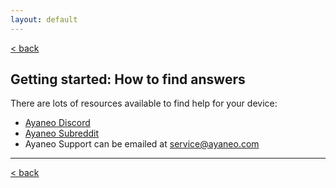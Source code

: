 ```yaml
---
layout: default
---
```

[< back](./)

## Getting started: How to find answers

There are lots of resources available to find help for your device: 

- [Ayaneo Discord](https://discord.gg/dKEhfZjx)
- [Ayaneo Subreddit](https://www.reddit.com/r/ayaneo/)
- Ayaneo Support can be emailed at [service@ayaneo.com](mailto:service@ayaneo.com)

***
[< back](./)
